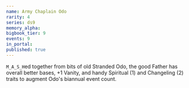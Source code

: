```yaml
---
name: Army Chaplain Odo
rarity: 4
series: ds9
memory_alpha:
bigbook_tier: 9
events: 9
in_portal:
published: true
---
```


`M_A_S_H`ed together from bits of old Stranded Odo, the good Father has overall better bases, +1 Vanity, and handy Spiritual (1) and Changeling (2) traits to augment Odo's biannual event count.
